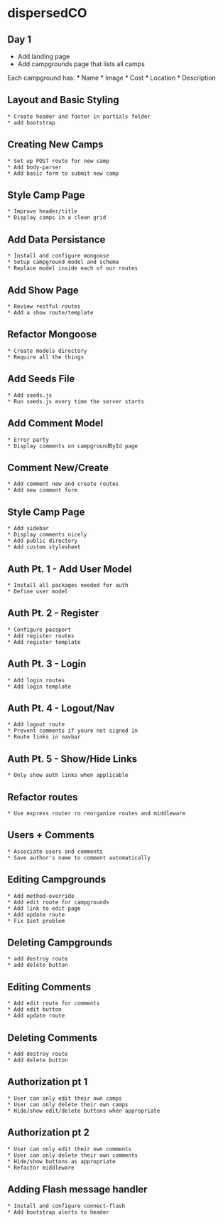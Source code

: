 # dispersedCO

## Day 1
* Add landing page
* Add campgrounds page that lists all camps

Each campground has:
    * Name
    * Image
    * Cost
    * Location
    * Description

## Layout and Basic Styling
    * Create header and footer in partials folder
    * add bootstrap

## Creating New Camps
    * Set up POST route for new camp
    * Add body-parser
    * Add basic form to submit new camp

## Style Camp Page
    * Improve header/title
    * Display camps in a clean grid

## Add Data Persistance
    * Install and configure mongoose
    * Setup campground model and schema
    * Replace model inside each of our routes

## Add Show Page
    * Review restful routes
    * Add a show route/template

## Refactor Mongoose
    * Create models directory
    * Require all the things

## Add Seeds File
    * Add seeds.js
    * Run seeds.js every time the server starts

## Add Comment Model
    * Error party
    * Display comments on campgroundById page

## Comment New/Create
    * Add comment new and create routes
    * Add new comment form

## Style Camp Page
    * Add sidebar
    * Display comments nicely
    * Add public directory
    * Add custom stylesheet

## Auth Pt. 1 - Add User Model
    * Install all packages needed for auth
    * Define user model

## Auth Pt. 2 - Register
    * Configure passport
    * Add register routes
    * Add register template

## Auth Pt. 3 - Login
    * Add login routes
    * Add login template

## Auth Pt. 4 - Logout/Nav
    * Add logout route
    * Prevent comments if youre not signed in
    * Route links in navbar

## Auth Pt. 5 - Show/Hide Links
    * Only show auth links when applicable

## Refactor routes
    * Use express router ro reorganize routes and middleware

## Users + Comments
    * Associate users and comments
    * Save author's name to comment automatically    

## Editing Campgrounds
    * Add method-override
    * Add edit route for campgrounds
    * Add link to edit page
    * Add update route
    * Fix $set problem

## Deleting Campgrounds
    * add destroy route
    * add delete button

## Editing Comments
    * Add edit route for comments
    * Add edit button
    * Add update route

## Deleting Comments
    * Add destroy route
    * Add delete button

## Authorization pt 1
    * User can only edit their own camps
    * User can only delete their own camps
    * Hide/show edit/delete buttons when appropriate

## Authorization pt 2
    * User can only edit their own comments
    * User can only delete their own comments
    * Hide/show buttons as appropriate
    * Refactor middleware

## Adding Flash message handler
    * Install and configure connect-flash
    * Add bootstrap alerts to header